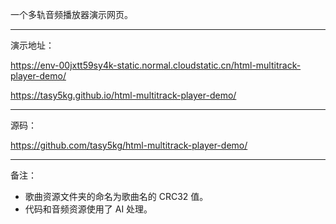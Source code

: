 一个多轨音频播放器演示网页。

---

演示地址：

https://env-00jxtt59sy4k-static.normal.cloudstatic.cn/html-multitrack-player-demo/

https://tasy5kg.github.io/html-multitrack-player-demo/

---

源码：

https://github.com/tasy5kg/html-multitrack-player-demo/

---

备注：

- 歌曲资源文件夹的命名为歌曲名的 CRC32 值。
- 代码和音频资源使用了 AI 处理。